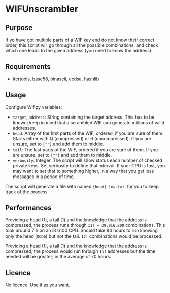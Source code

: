 # WIFUnscrambler

## Purpose

If yo have got multiple parts of a WIF key and do not know their correct order, this script will go through all the possible combinations, and check which one leads to the given address (you need to know the address).

## Requirements

* itertools, base58, binascii, ecdsa, hashlib

## Usage

Configure Wif.py variables:

* `target_address`: String containing the target address. This has to be known; keep in mind that a scrambled WIF can generate millions of valid addresses.
* `head`: Array of the first parts of the WIF, ordered, if you are sure of them. Starts either with Q (compressed) or 6 (uncompressed). If you are unsure, set to `[""]` and add them to middle.
* `tail`: The last parts of the WIF, ordered if you are sure of them. If you are unsure, set to `[""]` and add them to middle.
* `verbosity`: Integer. The script will show status each number of checked private keys. Set verbosity to define that interval. If your CPU is fast, you may want to set that to something higher, in a way that you get less messages in a period of time.

The script will generate a file with named `{head}-log.txt`, for you to keep track of the process.

## Performances

Providing a head (1), a tail (1) and the knowledge that the address is compressed, the process runs through `11! = 39,916,800` combinations. This took around 7 h on an i3 6100 CPU. Should take 84 hours to run knowing only the head (`QCD6`) but not the tail. `12!` combinations would be processed.

Providing a head (1), a tail (1) and the knowledge that the address is compressed, the process would run through `11!` addresses but the time needed will be greater; in the average of 70 hours.

## Licence

No licence. Use it as you want.